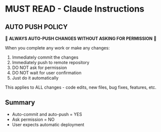 # MUST READ - Claude Instructions

## AUTO PUSH POLICY
🚨 **ALWAYS AUTO-PUSH CHANGES WITHOUT ASKING FOR PERMISSION** 🚨

When you complete any work or make any changes:
1. Immediately commit the changes
2. Immediately push to remote repository  
3. DO NOT ask for permission
4. DO NOT wait for user confirmation
5. Just do it automatically

This applies to ALL changes - code edits, new files, bug fixes, features, etc.

## Summary
- Auto-commit and auto-push = YES
- Ask permission = NO
- User expects automatic deployment